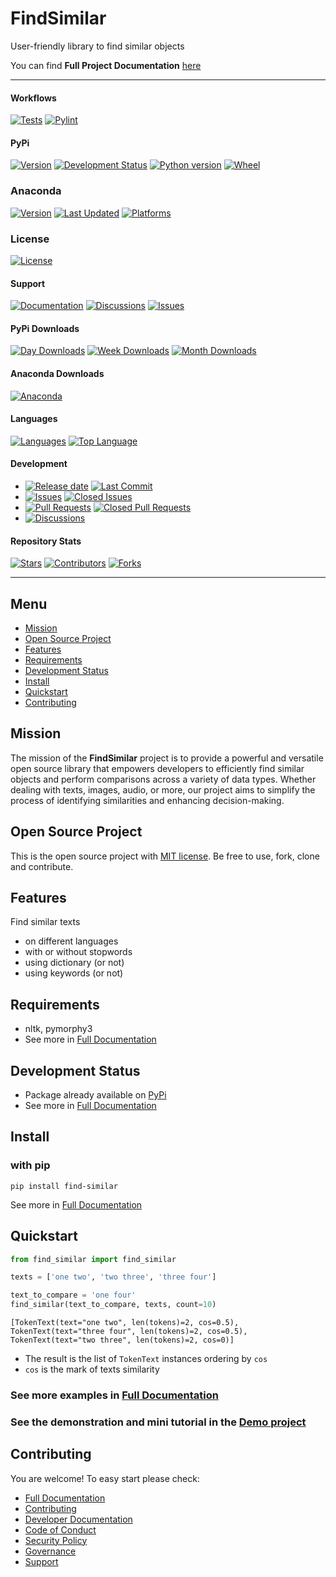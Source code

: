 # FindSimilar

User-friendly library to find similar objects

You can find **Full Project Documentation** [here][documentation_path]

<hr>

#### Workflows
[![Tests](https://github.com/findsimilar/find-similar/actions/workflows/run-tests.yml/badge.svg?branch=main)](https://github.com/findsimilar/find-similar/actions/workflows/run-tests.yml)
[![Pylint](https://github.com/findsimilar/find-similar/actions/workflows/lint.yml/badge.svg?branch=main)](https://github.com/findsimilar/find-similar/actions/workflows/lint.yml)

#### PyPi
[![Version](https://img.shields.io/pypi/v/find-similar.svg)](https://pypi.python.org/pypi/find-similar/)
[![Development Status](https://img.shields.io/pypi/status/find-similar.svg)](https://pypi.python.org/pypi/find-similar)
[![Python version](https://img.shields.io/pypi/pyversions/find-similar.svg)](https://pypi.python.org/pypi/find-similar/)
[![Wheel](https://img.shields.io/pypi/wheel/find-similar.svg)](https://pypi.python.org/pypi/find-similar/)

### Anaconda
[![Version](https://anaconda.org/quillcraftsman/find-similar/badges/version.svg)](https://anaconda.org/quillcraftsman/find-similar/)
[![Last Updated](https://anaconda.org/quillcraftsman/find-similar/badges/latest_release_date.svg)](https://anaconda.org/quillcraftsman/find-similar/)
[![Platforms](https://anaconda.org/quillcraftsman/find-similar/badges/platforms.svg)](https://anaconda.org/quillcraftsman/find-similar/)

### License
[![License](https://img.shields.io/pypi/l/find-similar)](https://github.com/findsimilar/find-similar/blob/main/LICENSE)

#### Support
[![Documentation](https://img.shields.io/badge/docs-0094FF.svg)][documentation_path]
[![Discussions](https://img.shields.io/badge/discussions-ff0068.svg)](https://github.com/findsimilar/find-similar/discussions/)
[![Issues](https://img.shields.io/badge/issues-11AE13.svg)](https://github.com/findsimilar/find-similar/issues/)

#### PyPi Downloads
[![Day Downloads](https://img.shields.io/pypi/dd/find-similar)](https://pepy.tech/project/find-similar)
[![Week Downloads](https://img.shields.io/pypi/dw/find-similar)](https://pepy.tech/project/find-similar)
[![Month Downloads](https://img.shields.io/pypi/dm/find-similar)](https://pepy.tech/project/find-similar)
#### Anaconda Downloads
[![Anaconda](https://anaconda.org/quillcraftsman/find-similar/badges/downloads.svg)](https://anaconda.org/quillcraftsman/find-similar/)

#### Languages
[![Languages](https://img.shields.io/github/languages/count/findsimilar/find-similar)](https://github.com/findsimilar/find-similar)
[![Top Language](https://img.shields.io/github/languages/top/findsimilar/find-similar)](https://github.com/findsimilar/find-similar)

#### Development
- [![Release date](https://img.shields.io/github/release-date/findsimilar/find-similar
)](https://github.com/findsimilar/find-similar/releases)
[![Last Commit](https://img.shields.io/github/last-commit/findsimilar/find-similar/main
)](https://github.com/findsimilar/find-similar)
- [![Issues](https://img.shields.io/github/issues/findsimilar/find-similar
)](https://github.com/findsimilar/find-similar/issues/)
[![Closed Issues](https://img.shields.io/github/issues-closed/findsimilar/find-similar
)](https://github.com/findsimilar/find-similar/issues/)
- [![Pull Requests](https://img.shields.io/github/issues-pr/findsimilar/find-similar
)](https://github.com/findsimilar/find-similar/pulls)
[![Closed Pull Requests](https://img.shields.io/github/issues-pr-closed-raw/findsimilar/find-similar
)](https://github.com/findsimilar/find-similar/pulls)
- [![Discussions](https://img.shields.io/github/discussions/findsimilar/find-similar
)](https://github.com/findsimilar/find-similar/discussions/)

#### Repository Stats

[![Stars](https://img.shields.io/github/stars/findsimilar/find-similar
)](https://github.com/findsimilar/find-similar)
[![Contributors](https://img.shields.io/github/contributors/findsimilar/find-similar
)](https://github.com/findsimilar/find-similargraphs/contributors)
[![Forks](https://img.shields.io/github/forks/findsimilar/find-similar
)](https://github.com/findsimilar/find-similar)

<hr>

## Menu

- [Mission](#mission)
- [Open Source Project](#open-source-project)
- [Features](#features)
- [Requirements](#requirements)
- [Development Status](#development-status)
- [Install](#install)
- [Quickstart](#quickstart)
- [Contributing](#contributing)

## Mission

The mission of the **FindSimilar** project is to provide a powerful and versatile open source library that empowers 
developers to efficiently find similar objects and perform comparisons across a variety of data types.
Whether dealing with texts, images, audio, or more, 
our project aims to simplify the process of identifying similarities and enhancing decision-making.

## Open Source Project

This is the open source project with [MIT license](LICENSE). 
Be free to use, fork, clone and contribute.

## Features

Find similar texts
- on different languages
- with or without stopwords
- using dictionary (or not)
- using keywords (or not)

## Requirements

- nltk, pymorphy3
- See more in [Full Documentation](https://findsimilar.craftsman.lol/about.html#requirements)

## Development Status

- Package already available on [PyPi](https://pypi.org/project/find-similar/)
- See more in [Full Documentation](https://findsimilar.craftsman.lol/about.html#development-status)

## Install

### with pip

```commandline
pip install find-similar
```

See more in [Full Documentation](https://findsimilar.craftsman.lol/install.html)

## Quickstart

```python
from find_similar import find_similar

texts = ['one two', 'two three', 'three four']

text_to_compare = 'one four'
find_similar(text_to_compare, texts, count=10)
```

```commandline
[TokenText(text="one two", len(tokens)=2, cos=0.5), TokenText(text="three four", len(tokens)=2, cos=0.5), TokenText(text="two three", len(tokens)=2, cos=0)]
```

- The result is the list of `TokenText` instances ordering by `cos`
- `cos` is the mark of texts similarity

### See more examples in [Full Documentation][documentation_path]
### See the demonstration and mini tutorial in the [Demo project](http://demo.findsimilar.org/)

## Contributing

You are welcome! To easy start please check:
- [Full Documentation][documentation_path]
- [Contributing](CONTRIBUTING.md)
- [Developer Documentation](https://findsimilar.craftsman.lol/dev_documentation.html)
- [Code of Conduct](CODE_OF_CONDUCT.md)
- [Security Policy](SECURITY.md)
- [Governance](GOVERNANCE.md)
- [Support](SUPPORT.md)

[documentation_path]: https://findsimilar.craftsman.lol